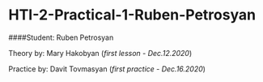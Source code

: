 # HTI-2-Practical-1-Ruben-Petrosyan
####Student: Ruben Petrosyan

Theory by: Mary Hakobyan
(*first lesson - Dec.12.2020*)

Practice by: Davit Tovmasyan
(*first practice - Dec.16.2020*)
